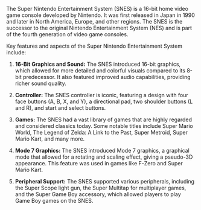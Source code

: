 
The Super Nintendo Entertainment System (SNES) is a 16-bit home video game console developed by Nintendo. It was first released in Japan in 1990 and later in North America, Europe, and other regions. The SNES is the successor to the original Nintendo Entertainment System (NES) and is part of the fourth generation of video game consoles.

Key features and aspects of the Super Nintendo Entertainment System include:

1.  **16-Bit Graphics and Sound:** The SNES introduced 16-bit graphics, which allowed for more detailed and colorful visuals compared to its 8-bit predecessor. It also featured improved audio capabilities, providing richer sound quality.
    
2.  **Controller:** The SNES controller is iconic, featuring a design with four face buttons (A, B, X, and Y), a directional pad, two shoulder buttons (L and R), and start and select buttons.
    
3.  **Games:** The SNES had a vast library of games that are highly regarded and considered classics today. Some notable titles include Super Mario World, The Legend of Zelda: A Link to the Past, Super Metroid, Super Mario Kart, and many more.
    
4.  **Mode 7 Graphics:** The SNES introduced Mode 7 graphics, a graphical mode that allowed for a rotating and scaling effect, giving a pseudo-3D appearance. This feature was used in games like F-Zero and Super Mario Kart.
    
5.  **Peripheral Support:** The SNES supported various peripherals, including the Super Scope light gun, the Super Multitap for multiplayer games, and the Super Game Boy accessory, which allowed players to play Game Boy games on the SNES.
